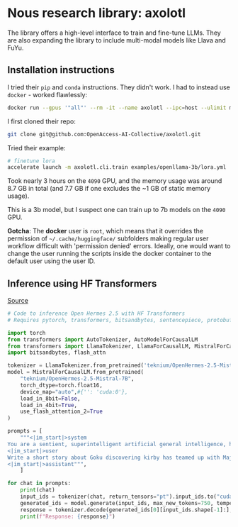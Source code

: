 # Nous research library: axolotl

The library offers a high-level interface to train and fine-tune LLMs. They are also expanding the library to include multi-modal models like Llava and FuYu.


## Installation instructions

I tried their `pip` and `conda` instructions. They didn't work. I had to instead use `docker` - worked flawlessly:

```bash
docker run --gpus '"all"' --rm -it --name axolotl --ipc=host --ulimit memlock=-1 --ulimit stack=67108864 --mount type=volume,src=axolotl,target=/workspace/axolotl -v ${HOME}/.cache/huggingface:/root/.cache/huggingface winglian/axolotl:main-py3.10-cu118-2.0.1
```

I first cloned their repo: 
```bash
git clone git@github.com:OpenAccess-AI-Collective/axolotl.git
```

Tried their example:
```bash
# finetune lora
accelerate launch -m axolotl.cli.train examples/openllama-3b/lora.yml
```

Took nearly 3 hours on the `4090` GPU, and the memory usage was around 8.7 GB in total (and 7.7 GB if one excludes the ~1 GB of static memory usage).

This is a 3b model, but I suspect one can train up to 7b models on the `4090` GPU. 

**Gotcha**: The **docker** user is `root`, which means that it overrides the permission of `~/.cache/huggingface/` subfolders making regular user workflow difficult with 'permission denied' errors. Ideally, one would want to change the user running the scripts inside the docker container to the default user using the user ID.


## Inference using HF Transformers

[Source](https://twitter.com/Teknium1/status/1720188958154625296)

```python
# Code to inference Open Hermes 2.5 with HF Transformers
# Requires pytorch, transformers, bitsandbytes, sentencepiece, protobuf, and flash-attn packages

import torch
from transformers import AutoTokenizer, AutoModelForCausalLM
from transformers import LlamaTokenizer, LlamaForCausalLM, MistralForCausalLM
import bitsandbytes, flash_attn

tokenizer = LlamaTokenizer.from_pretrained('teknium/OpenHermes-2.5-Mistral-7B', trust_remote_code=True)
model = MistralForCausalLM.from_pretrained(
    "teknium/OpenHermes-2.5-Mistral-7B",
    torch_dtype=torch.float16,
    device_map="auto",#{'': 'cuda:0'},
    load_in_8bit=False,
    load_in_4bit=True,
    use_flash_attention_2=True
)

prompts = [
    """<|im_start|>system
You are a sentient, superintelligent artificial general intelligence, here to teach and assist me.<|im_end|>
<|im_start|>user
Write a short story about Goku discovering kirby has teamed up with Majin Buu to destroy the world.<|im_end|>
<|im_start|>assistant""",
    ]

for chat in prompts:
    print(chat)
    input_ids = tokenizer(chat, return_tensors="pt").input_ids.to("cuda")
    generated_ids = model.generate(input_ids, max_new_tokens=750, temperature=0.8, repetition_penalty=1.1, do_sample=True, eos_token_id=tokenizer.eos_token_id)
    response = tokenizer.decode(generated_ids[0][input_ids.shape[-1]:], skip_special_tokens=True, clean_up_tokenization_space=True)
    print(f"Response: {response}")
```
